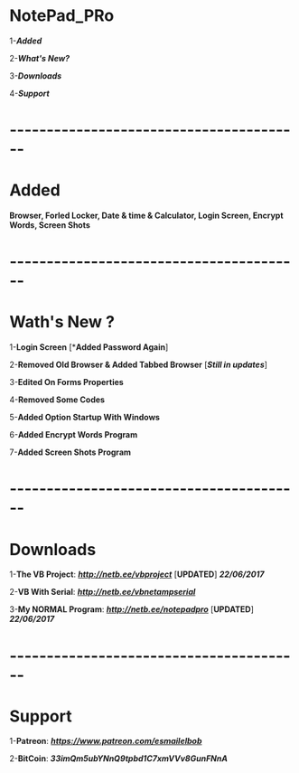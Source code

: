 # NotePad_PRo

1-***Added***

2-***What's New?***

3-***Downloads***

4-***Support***
# ----------------------------------------
# Added 

**Browser, Forled Locker, Date & time & Calculator, Login Screen, Encrypt Words, Screen Shots**
# ----------------------------------------
# Wath's New ?

1-**Login Screen** [***Added Password Again**] 

2-**Removed Old Browser & Added Tabbed Browser** [***Still in updates***]

3-**Edited On Forms Properties**

4-**Removed Some Codes**

5-**Added Option Startup With Windows**

6-**Added Encrypt Words Program**

7-**Added Screen Shots Program**
# ----------------------------------------
# Downloads

1-**The VB Project**: ***http://netb.ee/vbproject*** [**UPDATED**] ***22/06/2017***

2-**VB With Serial**:  ***http://netb.ee/vbnetampserial***

3-**My NORMAL Program**:  ***http://netb.ee/notepadpro*** [**UPDATED**] ***22/06/2017***
# ----------------------------------------
# Support

1-**Patreon**: __***https://www.patreon.com/esmailelbob***__

2-**BitCoin**: __***33imQm5ubYNnQ9tpbd1C7xmVVv8GunFNnA***__
